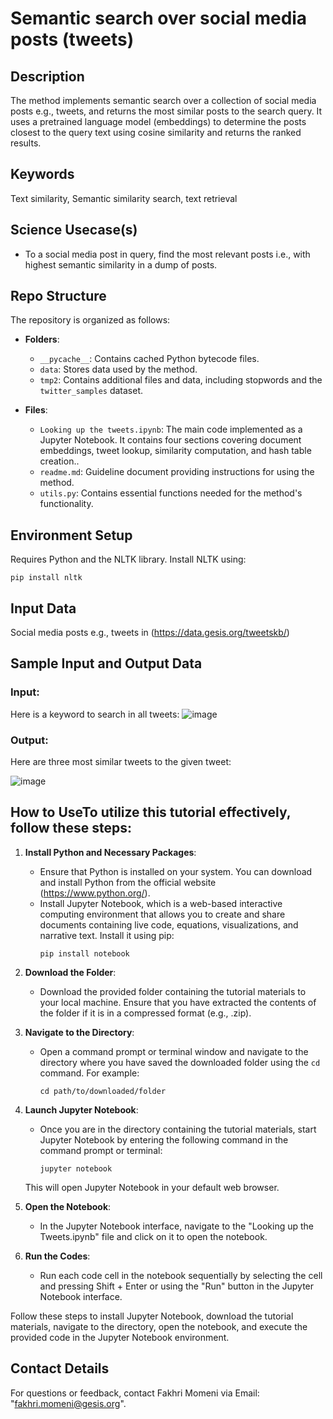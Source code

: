 # Semantic search over social media posts (tweets)

## Description
The method implements semantic search over a collection of social media posts e.g., tweets, and returns the most similar posts to the search query. It uses a pretrained language model (embeddings) to determine the posts closest to the query text using cosine similarity and returns the ranked results.  

## Keywords
Text similarity, Semantic similarity search, text retrieval 

## Science Usecase(s)
- To a social media post in query, find the most relevant posts i.e., with highest semantic similarity in a dump of posts.   

## Repo Structure
The repository is organized as follows:
- **Folders**:
  - `__pycache__`: Contains cached Python bytecode files.
  - `data`: Stores data used by the method.
  - `tmp2`: Contains additional files and data, including stopwords and the `twitter_samples` dataset.

- **Files**:
  - `Looking up the tweets.ipynb`: The main code implemented as a Jupyter Notebook. It contains four sections covering document embeddings, tweet lookup, similarity computation, and hash table creation..
  - `readme.md`: Guideline document providing instructions for using the method.
  - `utils.py`: Contains essential functions needed for the method's functionality.
  

## Environment Setup
Requires Python and the NLTK library. Install NLTK using:

```
pip install nltk
```


## Input Data
Social media posts e.g., tweets in (https://data.gesis.org/tweetskb/)  

## Sample Input and Output Data
### Input:
Here is a keyword to search in all tweets:
![image](https://github.com/user-attachments/assets/20f30a39-6522-406f-b3d2-a9eb3fe9e040)

### Output:
Here are three most similar tweets to the given tweet:

![image](https://github.com/user-attachments/assets/f2576dd0-f10c-4e2a-9550-36358ceb6c54)


## How to UseTo utilize this tutorial effectively, follow these steps:

1. **Install Python and Necessary Packages**:
   - Ensure that Python is installed on your system. You can download and install Python from the official website (https://www.python.org/).
   - Install Jupyter Notebook, which is a web-based interactive computing environment that allows you to create and share documents containing live code, equations, visualizations, and narrative text. Install it using pip:
     ```
     pip install notebook
     ```

2. **Download the Folder**:
   - Download the provided folder containing the tutorial materials to your local machine. Ensure that you have extracted the contents of the folder if it is in a compressed format (e.g., .zip).

3. **Navigate to the Directory**:
   - Open a command prompt or terminal window and navigate to the directory where you have saved the downloaded folder using the `cd` command. For example:
     ```
     cd path/to/downloaded/folder
     ```

4. **Launch Jupyter Notebook**:
   - Once you are in the directory containing the tutorial materials, start Jupyter Notebook by entering the following command in the command prompt or terminal:
     ```
     jupyter notebook
     ```
   This will open Jupyter Notebook in your default web browser.

5. **Open the Notebook**:
   - In the Jupyter Notebook interface, navigate to the "Looking up the Tweets.ipynb" file and click on it to open the notebook.

6. **Run the Codes**:
   - Run each code cell in the notebook sequentially by selecting the cell and pressing Shift + Enter or using the "Run" button in the Jupyter Notebook interface.

Follow these steps to install Jupyter Notebook, download the tutorial materials, navigate to the directory, open the notebook, and execute the provided code in the Jupyter Notebook environment.


## Contact Details
For questions or feedback, contact Fakhri Momeni via Email: "fakhri.momeni@gesis.org".






